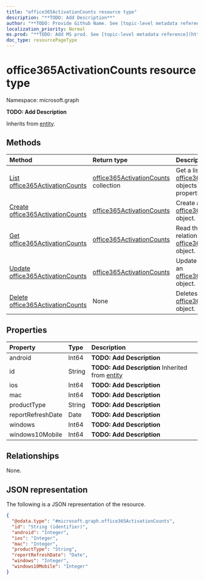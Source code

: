 ```yaml
---
title: "office365ActivationCounts resource type"
description: "**TODO: Add Description**"
author: "**TODO: Provide Github Name. See [topic-level metadata reference](https://msgo.azurewebsites.net/add/document/guidelines/metadata.html#topic-level-metadata)**"
localization_priority: Normal
ms.prod: "**TODO: Add MS prod. See [topic-level metadata reference](https://msgo.azurewebsites.net/add/document/guidelines/metadata.html#topic-level-metadata)**"
doc_type: resourcePageType
---
```


# office365ActivationCounts resource type

Namespace: microsoft.graph



**TODO: Add Description**


Inherits from [entity](../resources/entity.md).

## Methods
|Method|Return type|Description|
|:---|:---|:---|
|[List office365ActivationCounts](../api/office365activationcounts-list.md)|[office365ActivationCounts](../resources/office365activationcounts.md) collection|Get a list of the [office365ActivationCounts](../resources/office365activationcounts.md) objects and their properties.|
|[Create office365ActivationCounts](../api/office365activationcounts-create.md)|[office365ActivationCounts](../resources/office365activationcounts.md)|Create a new [office365ActivationCounts](../resources/office365activationcounts.md) object.|
|[Get office365ActivationCounts](../api/office365activationcounts-get.md)|[office365ActivationCounts](../resources/office365activationcounts.md)|Read the properties and relationships of an [office365ActivationCounts](../resources/office365activationcounts.md) object.|
|[Update office365ActivationCounts](../api/office365activationcounts-update.md)|[office365ActivationCounts](../resources/office365activationcounts.md)|Update the properties of an [office365ActivationCounts](../resources/office365activationcounts.md) object.|
|[Delete office365ActivationCounts](../api/office365activationcounts-delete.md)|None|Deletes an [office365ActivationCounts](../resources/office365activationcounts.md) object.|

## Properties
|Property|Type|Description|
|:---|:---|:---|
|android|Int64|**TODO: Add Description**|
|id|String|**TODO: Add Description** Inherited from [entity](../resources/entity.md)|
|ios|Int64|**TODO: Add Description**|
|mac|Int64|**TODO: Add Description**|
|productType|String|**TODO: Add Description**|
|reportRefreshDate|Date|**TODO: Add Description**|
|windows|Int64|**TODO: Add Description**|
|windows10Mobile|Int64|**TODO: Add Description**|

## Relationships
None.

## JSON representation
The following is a JSON representation of the resource.
<!-- {
  "blockType": "resource",
  "keyProperty": "id",
  "@odata.type": "microsoft.graph.office365ActivationCounts",
  "baseType": "microsoft.graph.entity",
  "openType": false
}
-->
``` json
{
  "@odata.type": "#microsoft.graph.office365ActivationCounts",
  "id": "String (identifier)",
  "android": "Integer",
  "ios": "Integer",
  "mac": "Integer",
  "productType": "String",
  "reportRefreshDate": "Date",
  "windows": "Integer",
  "windows10Mobile": "Integer"
}
```

